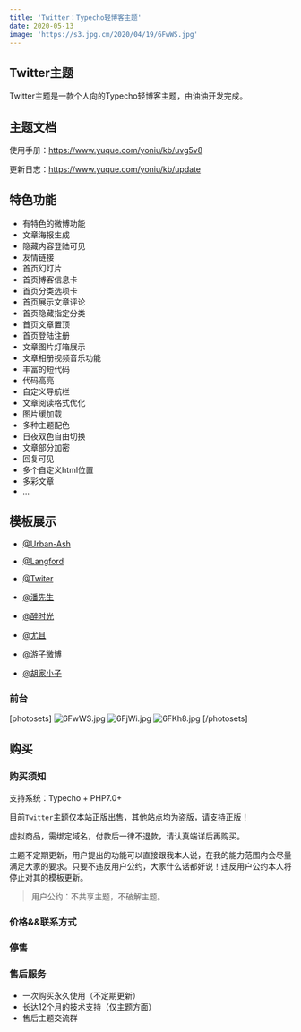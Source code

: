 ```yaml
---
title: 'Twitter：Typecho轻博客主题'
date: 2020-05-13
image: 'https://s3.jpg.cm/2020/04/19/6FwWS.jpg'
---
```

## Twitter主题

Twitter主题是一款个人向的Typecho轻博客主题，由油油开发完成。

<!-- more -->

## 主题文档

使用手册：<https://www.yuque.com/yoniu/kb/uvg5v8>

更新日志：<https://www.yuque.com/yoniu/kb/update>

## 特色功能
 - 有特色的微博功能
 - 文章海报生成
 - 隐藏内容登陆可见
 - 友情链接
 - 首页幻灯片
 - 首页博客信息卡
 - 首页分类选项卡
 - 首页展示文章评论
 - 首页隐藏指定分类
 - 首页文章置顶
 - 首页登陆注册
 - 文章图片灯箱展示
 - 文章相册视频音乐功能
 - 丰富的短代码
 - 代码高亮
 - 自定义导航栏
 - 文章阅读格式优化
 - 图片缓加载
 - 多种主题配色
 - 日夜双色自由切换
 - 文章部分加密
 - 回复可见
 - 多个自定义html位置
 - 多彩文章
 - ...

## 模板展示

 - <a href="https://www.urbanash.xyz/" target="_blank">@Urban-Ash</a>

 - <a href="https://guosite.com/" target="_blank">@Langford</a>

 - <a href="https://twiter.one/" target="_blank">@Twiter</a>

 - <a href="https://panyaoxuan.cn" target="_blank">@潘先生</a>

 - <a href="https://blog.moe.top/" target="_blank">@醉时光</a>

 - <a href="http://blog.liy8.cn/" target="_blank">@尤且</a>

 - [@游子微博](https://www.lindongfang.top)

 - [@胡家小子](https://www.boyhu.cn)

### 前台

[photosets]
![6FwWS.jpg](https://s3.jpg.cm/2020/04/19/6FwWS.jpg)
![6FjWi.jpg](https://s3.jpg.cm/2020/04/19/6FjWi.jpg)
![6FKh8.jpg](https://s3.jpg.cm/2020/04/19/6FKh8.jpg)
[/photosets]

## 购买

### 购买须知

支持系统：Typecho + PHP7.0+

目前`Twitter`主题仅本站正版出售，其他站点均为盗版，请支持正版！

虚拟商品，需绑定域名，付款后一律不退款，请认真端详后再购买。

主题不定期更新，用户提出的功能可以直接跟我本人说，在我的能力范围内会尽量满足大家的要求。只要不违反用户公约，大家什么话都好说！违反用户公约本人将停止对其的模板更新。

> 用户公约：不共享主题，不破解主题。

### 价格&&联系方式

### 停售

### 售后服务

 - 一次购买永久使用（不定期更新）
 - 长达12个月的技术支持（仅主题方面）
 - 售后主题交流群